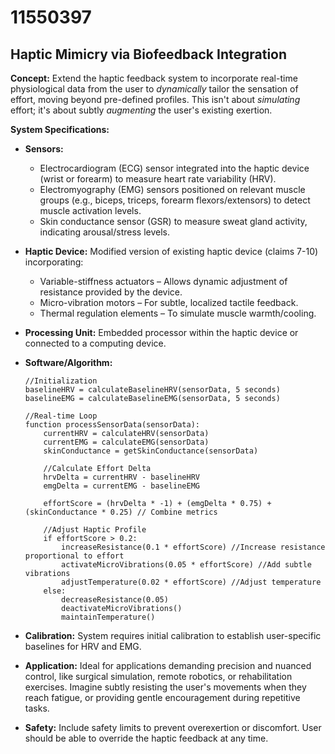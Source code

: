 # 11550397

## Haptic Mimicry via Biofeedback Integration

**Concept:** Extend the haptic feedback system to incorporate real-time physiological data from the user to *dynamically* tailor the sensation of effort, moving beyond pre-defined profiles. This isn't about *simulating* effort; it's about subtly *augmenting* the user's existing exertion.

**System Specifications:**

*   **Sensors:**
    *   Electrocardiogram (ECG) sensor integrated into the haptic device (wrist or forearm) to measure heart rate variability (HRV).
    *   Electromyography (EMG) sensors positioned on relevant muscle groups (e.g., biceps, triceps, forearm flexors/extensors) to detect muscle activation levels.
    *   Skin conductance sensor (GSR) to measure sweat gland activity, indicating arousal/stress levels.
*   **Haptic Device:** Modified version of existing haptic device (claims 7-10) incorporating:
    *   Variable-stiffness actuators – Allows dynamic adjustment of resistance provided by the device.
    *   Micro-vibration motors – For subtle, localized tactile feedback.
    *   Thermal regulation elements – To simulate muscle warmth/cooling.
*   **Processing Unit:** Embedded processor within the haptic device or connected to a computing device.
*   **Software/Algorithm:**

    ```pseudocode
    //Initialization
    baselineHRV = calculateBaselineHRV(sensorData, 5 seconds)
    baselineEMG = calculateBaselineEMG(sensorData, 5 seconds)

    //Real-time Loop
    function processSensorData(sensorData):
        currentHRV = calculateHRV(sensorData)
        currentEMG = calculateEMG(sensorData)
        skinConductance = getSkinConductance(sensorData)

        //Calculate Effort Delta
        hrvDelta = currentHRV - baselineHRV
        emgDelta = currentEMG - baselineEMG

        effortScore = (hrvDelta * -1) + (emgDelta * 0.75) + (skinConductance * 0.25) // Combine metrics

        //Adjust Haptic Profile
        if effortScore > 0.2:
            increaseResistance(0.1 * effortScore) //Increase resistance proportional to effort
            activateMicroVibrations(0.05 * effortScore) //Add subtle vibrations
            adjustTemperature(0.02 * effortScore) //Adjust temperature
        else:
            decreaseResistance(0.05)
            deactivateMicroVibrations()
            maintainTemperature()

    ```

*   **Calibration:** System requires initial calibration to establish user-specific baselines for HRV and EMG.
*   **Application:** Ideal for applications demanding precision and nuanced control, like surgical simulation, remote robotics, or rehabilitation exercises. Imagine subtly resisting the user's movements when they reach fatigue, or providing gentle encouragement during repetitive tasks.
*   **Safety:** Include safety limits to prevent overexertion or discomfort. User should be able to override the haptic feedback at any time.